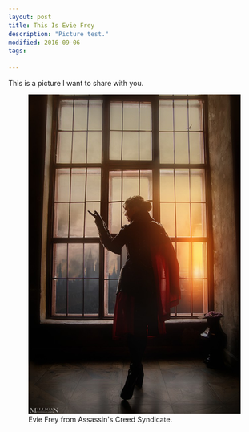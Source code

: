 ```yaml
---
layout: post
title: This Is Evie Frey
description: "Picture test."
modified: 2016-09-06
tags:

---
```

This is a picture I want to share with you.

<figure>
	<img src="/images/ac.jpg" alt="">
	<figcaption>Evie Frey from Assassin's Creed Syndicate.</figcaption>
</figure>
